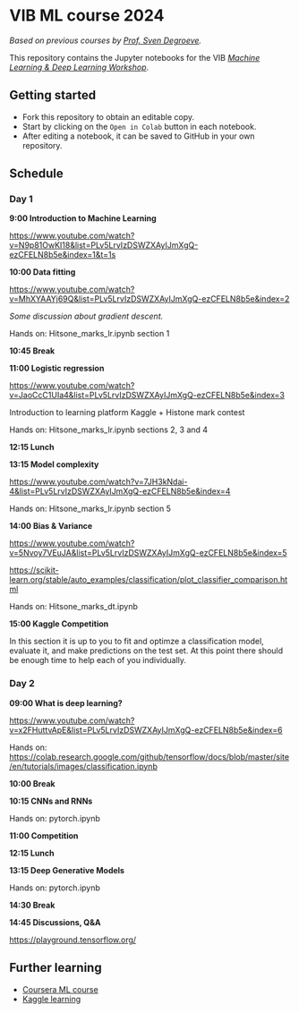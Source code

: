 # VIB ML course 2024

_Based on previous courses by [Prof. Sven Degroeve](https://github.com/sdgroeve)._

This repository contains the Jupyter notebooks for the VIB
_[Machine Learning & Deep Learning Workshop](https://training.vib.be/all-trainings/machine-learning-deep-learning-workshop-0)_.

## Getting started

- Fork this repository to obtain an editable copy.
- Start by clicking on the `Open in Colab` button in each notebook.
- After editing a notebook, it can be saved to GitHub in your own repository.

## Schedule

### Day 1

**9:00 Introduction to Machine Learning**

https://www.youtube.com/watch?v=N9p81OwKI18&list=PLv5LrvIzDSWZXAyIJmXgQ-ezCFELN8b5e&index=1&t=1s

**10:00 Data fitting**

https://www.youtube.com/watch?v=MhXYAAYj69Q&list=PLv5LrvIzDSWZXAyIJmXgQ-ezCFELN8b5e&index=2

_Some discussion about gradient descent._

Hands on: Hitsone_marks_lr.ipynb section 1

**10:45 Break**

**11:00 Logistic regression**

https://www.youtube.com/watch?v=JaoCcC1UIa4&list=PLv5LrvIzDSWZXAyIJmXgQ-ezCFELN8b5e&index=3

Introduction to learning platform Kaggle + Histone mark contest

Hands on: Hitsone_marks_lr.ipynb sections 2, 3 and 4

**12:15 Lunch**

**13:15 Model complexity**

https://www.youtube.com/watch?v=7JH3kNdai-4&list=PLv5LrvIzDSWZXAyIJmXgQ-ezCFELN8b5e&index=4

Hands on: Hitsone_marks_lr.ipynb section 5

**14:00 Bias & Variance**

https://www.youtube.com/watch?v=5Nvoy7VEuJA&list=PLv5LrvIzDSWZXAyIJmXgQ-ezCFELN8b5e&index=5

https://scikit-learn.org/stable/auto_examples/classification/plot_classifier_comparison.html

Hands on: Hitsone_marks_dt.ipynb

**15:00 Kaggle Competition**

In this section it is up to you to fit and optimze a classification model, evaluate it, and make predictions on the test set.
At this point there should be enough time to help each of you individually.

### Day 2

**09:00 What is deep learning?**

https://www.youtube.com/watch?v=x2FHuttvApE&list=PLv5LrvIzDSWZXAyIJmXgQ-ezCFELN8b5e&index=6

Hands on: https://colab.research.google.com/github/tensorflow/docs/blob/master/site/en/tutorials/images/classification.ipynb

**10:00 Break**

**10:15 CNNs and RNNs**

Hands on: pytorch.ipynb

**11:00 Competition**

**12:15 Lunch**

**13:15 Deep Generative Models**

Hands on: pytorch.ipynb

**14:30 Break**

**14:45 Discussions, Q&A**

https://playground.tensorflow.org/

## Further learning

- [Coursera ML course](https://www.coursera.org/learn/machine-learning)
- [Kaggle learning](https://www.kaggle.com/learn/overview)
